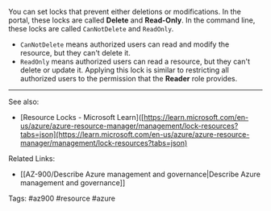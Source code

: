 You can set locks that prevent either deletions or modifications. In the portal, these locks are called **Delete** and **Read-Only**. In the command line, these locks are called `CanNotDelete` and `ReadOnly`.
* `CanNotDelete` means authorized users can read and modify the resource, but they can't delete it.
* `ReadOnly` means authorized users can read a resource, but they can't delete or update it. Applying this lock is similar to restricting all authorized users to the permission that the **Reader** role provides.

---

See also:
* [Resource Locks - Microsoft Learn]([https://learn.microsoft.com/en-us/azure/azure-resource-manager/management/lock-resources?tabs=json](https://learn.microsoft.com/en-us/azure/azure-resource-manager/management/lock-resources?tabs=json)

Related Links:
* [[AZ-900/Describe Azure management and governance|Describe Azure management and governance]]

Tags:
#az900 #resource #azure 